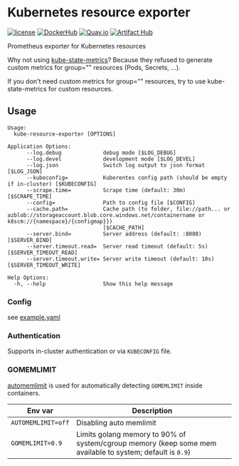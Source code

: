 # Kubernetes resource exporter

[![license](https://img.shields.io/github/license/webdevops/kube-resource-exporter.svg)](https://github.com/webdevops/kube-resource-exporter/blob/main/LICENSE)
[![DockerHub](https://img.shields.io/badge/DockerHub-webdevops%2Fkube--resource--exporter-blue)](https://hub.docker.com/r/webdevops/kube-resource-exporter/)
[![Quay.io](https://img.shields.io/badge/Quay.io-webdevops%2Fkube--resource--exporter-blue)](https://quay.io/repository/webdevops/kube-resource-exporter)
[![Artifact Hub](https://img.shields.io/endpoint?url=https://artifacthub.io/badge/repository/kube-resource-exporter)](https://artifacthub.io/packages/search?repo=kube-resource-exporter)

Prometheus exporter for Kubernetes resources

Why not using [kube-state-metrics](https://github.com/kubernetes/kube-state-metrics)?
Because they refused to generate custom metrics for group="" resources (Pods, Secrets, ...).

If you don't need custom metrics for group="" resources, try to use kube-state-metrics for custom resources.

## Usage

```
Usage:
  kube-resource-exporter [OPTIONS]

Application Options:
      --log.debug             debug mode [$LOG_DEBUG]
      --log.devel             development mode [$LOG_DEVEL]
      --log.json              Switch log output to json format [$LOG_JSON]
      --kubeconfig=           Kuberentes config path (should be empty if in-cluster) [$KUBECONFIG]
      --scrape.time=          Scrape time (default: 30m) [$SCRAPE_TIME]
      --config=               Path to config file [$CONFIG]
      --cache.path=           Cache path (to folder, file://path... or azblob://storageaccount.blob.core.windows.net/containername or k8scm://{namespace}/{configmap}})
                              [$CACHE_PATH]
      --server.bind=          Server address (default: :8080) [$SERVER_BIND]
      --server.timeout.read=  Server read timeout (default: 5s) [$SERVER_TIMEOUT_READ]
      --server.timeout.write= Server write timeout (default: 10s) [$SERVER_TIMEOUT_WRITE]

Help Options:
  -h, --help                  Show this help message
```

### Config

see [example.yaml](example.yaml)

### Authentication

Supports in-cluster authentication or via `KUBECONFIG` file.

### GOMEMLIMIT

[automemlimit](https://github.com/KimMachineGun/automemlimit) is used for automatically detecting `GOMEMLIMIT` inside containers.

| Env var            | Description                                                                                               |
|--------------------|-----------------------------------------------------------------------------------------------------------|
| `AUTOMEMLIMIT=off` | Disabling auto memlimit                                                                                   |
| `GOMEMLIMIT=0.9`   | Limits golang memory to 90% of system/cgroup memory (keep some mem available to system; default is `0.9`) |
